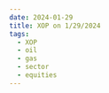```yaml
---
date: 2024-01-29
title: XOP on 1/29/2024
tags: 
  - XOP
  - oil
  - gas
  - sector
  - equities
---
```

<div class="post">
<snapshot-grid 
    :reports="['2024/01/26/CTA/XOP', '2024/01/29/CTA/XOP', '2024/01/29/MTP/XOP']"
    chart="2024/01/29/Chart/XOP"
/>
<p>

</p>
<p>

</p>
</div>